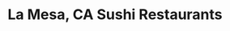 ---
layout: city
title: La Mesa, CA Sushi Restaurants
permalink: /california/la-mesa/
stateAbbr: CA
stateName: California
cityName: La Mesa

---